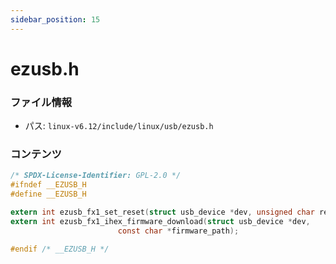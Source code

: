 ```yaml
---
sidebar_position: 15
---
```

# ezusb.h

### ファイル情報

- パス: `linux-v6.12/include/linux/usb/ezusb.h`

### コンテンツ

```h
/* SPDX-License-Identifier: GPL-2.0 */
#ifndef __EZUSB_H
#define __EZUSB_H

extern int ezusb_fx1_set_reset(struct usb_device *dev, unsigned char reset_bit);
extern int ezusb_fx1_ihex_firmware_download(struct usb_device *dev,
					    const char *firmware_path);

#endif /* __EZUSB_H */

```
